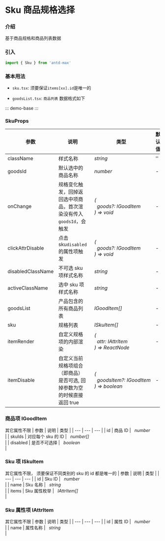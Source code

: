 # Sku 商品规格选择

### 介绍

基于商品规格和商品列表数据

### 引入

```js
import { Sku } from 'antd-max'
```

### 基本用法

- `sku.tsx`: 须要保证`items[xx].id`是唯一的

- `goodsList.tsx`: `商品列表` 数据格式如下

::: demo-base :::

### SkuProps

| 参数              | 说明                                                                    | 类型                                                                                                               | 默认值 | 必填    |
| ----------------- | ----------------------------------------------------------------------- | ------------------------------------------------------------------------------------------------------------------ | ------ | ------- |
| className         | 样式名称                                                                | _&nbsp;&nbsp;string<br/>_                                                                                          | ''     | `false` |
| goodsId           | 默认选中的商品名称                                                      | _&nbsp;&nbsp;number<br/>_                                                                                          | -      | `false` |
| onChange          | 规格变化触发，回掉返回选中项商品，首次渲染没有传入`goodsId`，会触发     | _&nbsp;&nbsp;(<br/>&nbsp;&nbsp;&nbsp;&nbsp;goods?:&nbsp;IGoodItem<br/>&nbsp;&nbsp;)&nbsp;=>&nbsp;void<br/>_        | -      | `false` |
| clickAttrDisable  | 点击 sku`disabled`的属性项触发                                          | _&nbsp;&nbsp;(<br/>&nbsp;&nbsp;&nbsp;&nbsp;goods?:&nbsp;IGoodItem<br/>&nbsp;&nbsp;)&nbsp;=>&nbsp;void<br/>_        | -      | `false` |
| disabledClassName | 不可选 sku 项样式名称                                                   | _&nbsp;&nbsp;string<br/>_                                                                                          | -      | `false` |
| activeClassName   | 选中 sku 项样式名称                                                     | _&nbsp;&nbsp;string<br/>_                                                                                          | -      | `false` |
| goodsList         | 产品包含的所有商品列表                                                  | _&nbsp;&nbsp;IGoodItem[]<br/>_                                                                                     | -      | `true`  |
| sku               | 规格列表                                                                | _&nbsp;&nbsp;ISkuItem[]<br/>_                                                                                      | -      | `true`  |
| itemRender        | 自定义规格项的内部渲染                                                  | _&nbsp;&nbsp;(<br/>&nbsp;&nbsp;&nbsp;&nbsp;attr:&nbsp;IAttrItem<br/>&nbsp;&nbsp;)&nbsp;=>&nbsp;ReactNode<br/>_     | -      | `false` |
| itemDisable       | 自定义当前规格项组合（即商品）是否可选, 回掉参数为空的时候直接返回 true | _&nbsp;&nbsp;(<br/>&nbsp;&nbsp;&nbsp;&nbsp;goodsItem?:&nbsp;IGoodItem<br/>&nbsp;&nbsp;)&nbsp;=>&nbsp;boolean<br/>_ | -      | `false` |

### 商品项 IGoodItem

其它属性不限
| 参数 | 说明 | 类型 |
| --- | --- | --- |
| id | 商品 ID | _&nbsp;&nbsp;number<br/>_ |
| skuIds | 对应每个 sku 的 ID | _&nbsp;&nbsp;number[]<br/>_ |
| disabled | 是否不可选择 | _&nbsp;&nbsp;boolean<br/>_ |

### Sku 项 ISkuItem

其它属性不限， 须要保证不同类别的 sku 的 id 都是唯一的
| 参数 | 说明 | 类型 |
| --- | --- | --- |
| id | Sku ID | _&nbsp;&nbsp;number<br/>_ |
| name | Sku 名称 | _&nbsp;&nbsp;string<br/>_ |
| items | Sku 属性枚举 | _&nbsp;&nbsp;IAttrItem[]<br/>_ |

### Sku 属性项 IAttrItem

其它属性不限
| 参数 | 说明 | 类型 |
| --- | --- | --- |
| id | 属性 ID | _&nbsp;&nbsp;number<br/>_ |
| name | 属性名称 | _&nbsp;&nbsp;string<br/>_ |
